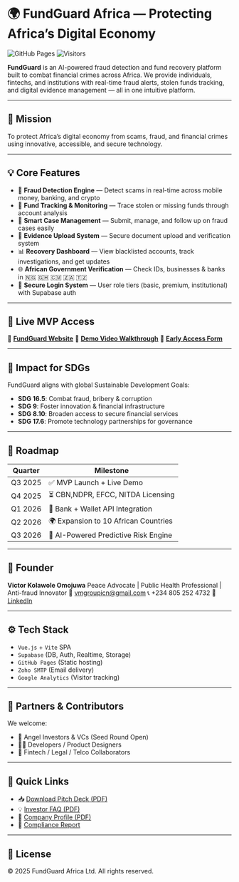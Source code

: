 # 🌍 FundGuard Africa — Protecting Africa’s Digital Economy

![GitHub Pages](https://img.shields.io/github/deployments/fundguardapp/fundguardapp.github.io/github-pages?label=Deployment\&logo=github)
![Visitors](https://komarev.com/ghpvc/?username=fundguardapp\&label=Visitors\&color=0e75b6\&style=flat)

**FundGuard** is an AI-powered fraud detection and fund recovery platform built to combat financial crimes across Africa. We provide individuals, fintechs, and institutions with real-time fraud alerts, stolen funds tracking, and digital evidence management — all in one intuitive platform.

---

## 🚀 Mission

To protect Africa’s digital economy from scams, fraud, and financial crimes using innovative, accessible, and secure technology.

---

## 💡 Core Features

* 🔐 **Fraud Detection Engine** — Detect scams in real-time across mobile money, banking, and crypto
* 📍 **Fund Tracking & Monitoring** — Trace stolen or missing funds through account analysis
* 📝 **Smart Case Management** — Submit, manage, and follow up on fraud cases easily
* 📁 **Evidence Upload System** — Secure document upload and verification system
* 📊 **Recovery Dashboard** — View blacklisted accounts, track investigations, and get updates
* 🌐 **African Government Verification** — Check IDs, businesses & banks in 🇳🇬 🇬🇭 🇨🇲 🇿🇦 🇹🇿
* 📧 **Secure Login System** — User role tiers (basic, premium, institutional) with Supabase auth

---

## 🧪 Live MVP Access

🔗 [**FundGuard Website**](https://www.fundguardafrica.com)
🎥 [**Demo Video Walkthrough**](https://www.fundguardafrica.com/demo.html)
📝 [**Early Access Form**](https://www.fundguardafrica.com/early-access)

---

## 🎯 Impact for SDGs

FundGuard aligns with global Sustainable Development Goals:

* **SDG 16.5**: Combat fraud, bribery & corruption
* **SDG 9**: Foster innovation & financial infrastructure
* **SDG 8.10**: Broaden access to secure financial services
* **SDG 17.6**: Promote technology partnerships for governance

---

## 🔭 Roadmap

| Quarter | Milestone                            |
| ------- | ------------------------------------ |
| Q3 2025 | ✅ MVP Launch + Live Demo             |
| Q4 2025 | ⏳ CBN,NDPR, EFCC, NITDA Licensing         |
| Q1 2026 | 🔐 Bank + Wallet API Integration     |
| Q2 2026 | 🌍 Expansion to 10 African Countries |
| Q3 2026 | 🧠 AI-Powered Predictive Risk Engine |

---

## 👤 Founder

**Victor Kolawole Omojuwa**
Peace Advocate | Public Health Professional | Anti-fraud Innovator
📧 [vmgroupicn@gmail.com](mailto:fundguardafrica@gmail.com)
📞 +234 805 252 4732
🔗 [LinkedIn](https://linkedin.com/in/victor-kolawole-omojuwa)

---

## ⚙️ Tech Stack

* `Vue.js` + `Vite` SPA
* `Supabase` (DB, Auth, Realtime, Storage)
* `GitHub Pages` (Static hosting)
* `Zoho SMTP` (Email delivery)
* `Google Analytics` (Visitor tracking)

---

## 📩 Partners & Contributors

We welcome:

* 💼 Angel Investors & VCs (Seed Round Open)
* 👨‍💻 Developers / Product Designers
* 🤝 Fintech / Legal / Telco Collaborators

---

## 📎 Quick Links

* 📥 [Download Pitch Deck (PDF)](#)
* 💡 [Investor FAQ (PDF)](#)
* 📘 [Company Profile (PDF)](#)
* 🔐 [Compliance Report](#)

---

## 📜 License

© 2025 FundGuard Africa Ltd. All rights reserved.



